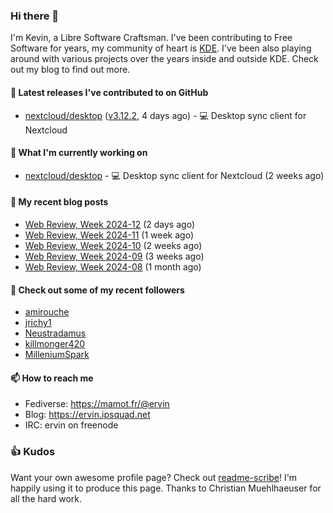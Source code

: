 ### Hi there 👋

I'm Kevin, a Libre Software Craftsman. I've been contributing to Free Software for years,
my community of heart is [KDE](https://kde.org). I've been also playing around with various
projects over the years inside and outside KDE. Check out my blog to find out more.

#### 🔭 Latest releases I've contributed to on GitHub

- [nextcloud/desktop](https://github.com/nextcloud/desktop) ([v3.12.2](https://github.com/nextcloud/desktop/releases/tag/v3.12.2), 4 days ago) - 💻 Desktop sync client for Nextcloud

#### 🌱 What I'm currently working on

- [nextcloud/desktop](https://github.com/nextcloud/desktop) - 💻 Desktop sync client for Nextcloud (2 weeks ago)

#### 📜 My recent blog posts

- [Web Review, Week 2024-12](https://ervin.ipsquad.net/blog/2024/03/22/web-review-week-2024-12/) (2 days ago)
- [Web Review, Week 2024-11](https://ervin.ipsquad.net/blog/2024/03/15/web-review-week-2024-11/) (1 week ago)
- [Web Review, Week 2024-10](https://ervin.ipsquad.net/blog/2024/03/08/web-review-week-2024-10/) (2 weeks ago)
- [Web Review, Week 2024-09](https://ervin.ipsquad.net/blog/2024/03/01/web-review-week-2024-09/) (3 weeks ago)
- [Web Review, Week 2024-08](https://ervin.ipsquad.net/blog/2024/02/23/web-review-week-2024-08/) (1 month ago)

#### 👯 Check out some of my recent followers

- [amirouche](https://github.com/amirouche)
- [jrichy1](https://github.com/jrichy1)
- [Neustradamus](https://github.com/Neustradamus)
- [killmonger420](https://github.com/killmonger420)
- [MilleniumSpark](https://github.com/MilleniumSpark)

#### 📫 How to reach me

- Fediverse: https://mamot.fr/@ervin
- Blog: https://ervin.ipsquad.net
- IRC: ervin on freenode

### 👍 Kudos

Want your own awesome profile page? Check out [readme-scribe](https://github.com/muesli/readme-scribe)!
I'm happily using it to produce this page. Thanks to Christian Muehlhaeuser for all the hard work.

